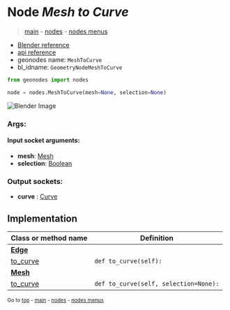 # Node *Mesh to Curve*

> [main](../index.md) - [nodes](nodes.md) - [nodes menus](nodes_menus.md)

- [Blender reference](https://docs.blender.org/manual/en/latest/modeling/geometry_nodes/mesh/mesh_to_curve.html)
- [api reference](https://docs.blender.org/api/current/bpy.types.GeometryNodeMeshToCurve.html)
- geonodes name: `MeshToCurve`
- bl_idname: `GeometryNodeMeshToCurve`

```python
from geonodes import nodes

node = nodes.MeshToCurve(mesh=None, selection=None)
```

![Blender Image](https://docs.blender.org/manual/en/latest/_images/node-types_GeometryNodeMeshToCurve.webp)

### Args:

#### Input socket arguments:

- **mesh**: [Mesh](Mesh.md)
- **selection**: [Boolean](Boolean.md)

### Output sockets:

- **curve** : [Curve](Curve.md)

## Implementation

| Class or method name | Definition |
|----------------------|------------|
| **[Edge](Edge.md)** |
| [to_curve](Edge.md#to_curve) | `def to_curve(self):` |
| **[Mesh](Mesh.md)** |
| [to_curve](Mesh.md#to_curve) | `def to_curve(self, selection=None):` |

<sub>Go to [top](#node-mesh-to-curve) - [main](../index.md) - [nodes](nodes.md) - [nodes menus](nodes_menus.md)</sub>

